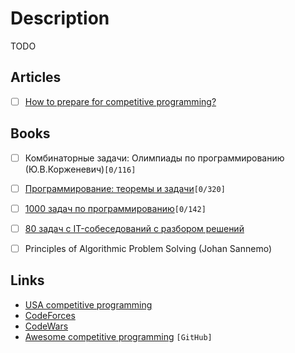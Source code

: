 # Description

TODO

## Articles

- [ ] [How to prepare for competitive programming?](https://medium.com/@andreimargeloiu/how-to-prepare-for-competitive-programming-396d557e0c12)


## Books

- [ ] Комбинаторные задачи: Олимпиады по программированию (Ю.В.Корженевич)`[0/116]`
- [ ] [Программирование: теоремы и задачи](https://hal.archives-ouvertes.fr/hal-01480636/document)`[0/320]`
- [ ] [1000 задач по программированию](http://k504.khai.edu/attachments/article/762/Zadachnik_Abramyan.pdf)`[0/142]`
- [ ] [80 задач с IT-собеседований с разбором решений](https://cmsmagazine.ru/journal/items-80-problems-with-it-interviews/)
- [ ] Principles of Algorithmic Problem Solving (Johan Sannemo)


## Links

- [USA competitive programming](http://usaco.org/)
- [CodeForces](https://codeforces.com/)
- [CodeWars](https://www.codewars.com/dashboard)
- [Awesome competitive programming](https://github.com/lnishan/awesome-competitive-programming) `[GitHub]`

